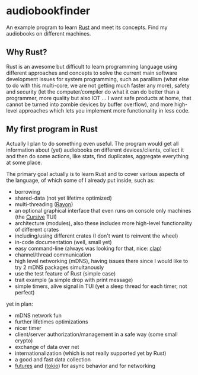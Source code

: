# audiobookfinder
An example program to learn [Rust](https://www.rust-lang.org/) and meet its concepts. Find my audiobooks on different machines.
## Why Rust?
Rust is an awesome but difficult to learn programming language using different approaches and concepts to solve the current main software development issues for system programming, such as parallism (what else to do with this multi-core, we are not getting much faster any more), safety and security (let the computer/compiler do what it can do better than a programmer, more quality but also IOT ... I want safe products at home, that cannot be turned into zombie devices by buffer overflow), and more high-level approaches which lets you implement more functionality in less code.

## My first program in Rust
Actually I plan to do something even useful. The program would get all information about (yet) audiobooks on different devices/clients, collect it and then do some actions, like stats, find duplicates, aggregate everything at some place.

The primary goal actually is to learn Rust and to cover various aspects of the language, of which some of I already put inside, such as:
* borrowing
* shared-data (not yet lifetime optimized)
* multi-threading ([Rayon](https://github.com/rayon-rs/rayon))
* an optional graphical interface that even runs on console only machines (the [Cursive](https://github.com/gyscos/Cursive) TUI)
* architecture (modules), also these includes more high-level functionality of different crates
* including/using different crates (I don't want to reinvent the wheel)
* in-code documentation (well, small yet)
* easy command-line (always was looking for that, nice: [clap](https://github.com/kbknapp/clap-rs))
* channel/thread communication
* high level networking (mDNS), having issues there since I would like to try 2 mDNS packages simultanously 
* use the test feature of Rust (simple case)
* trait example (a simple drop with print message)
* simple timers, alive signal in TUI (yet a sleep thread for each timer, not perfect)

yet in plan:
* mDNS network fun
* further lifetimes optimizations
* nicer timer
* client/server authorization/management in a safe way (some small crypto)
* exchange of data over net
* internationalization (which is not really supported yet by Rust)
* a good and fast data collection
* [futures](https://tokio.rs/docs/getting-started/futures/) and ([tokio](https://tokio.rs/)) for async behavior and for networking
